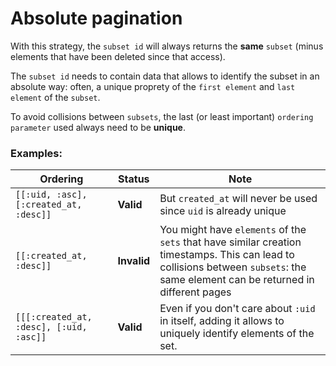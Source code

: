 # Absolute pagination

With this strategy, the `subset id` will always returns the **same** `subset` (minus elements that have been deleted since that access).

The `subset id` needs to contain data that allows to identify the subset in an absolute way: often, a unique proprety of the `first element` and `last element` of the `subset`.

To avoid collisions between `subsets`, the last (or least important) `ordering parameter` used always need to be **unique**.

### Examples:

| Ordering | Status | Note |
|-------------------------------------------|-------------|-----------------------------------------------------------------------------------------------------------------------------------------------------------------------------------|
| `[[:uid, :asc], [:created_at, :desc]]` | **Valid** | But `created_at` will never be used since `uid` is already unique |
| `[[:created_at, :desc]]` | **Invalid** | You might have `elements` of the `sets` that have similar creation timestamps. This can lead to collisions between `subsets`: the same element can be returned in different pages |
| ``[[[:created_at, :desc], [:uid, :asc]]`` | **Valid** | Even if you don't care about `:uid` in itself, adding it allows to uniquely identify elements of the set. |        